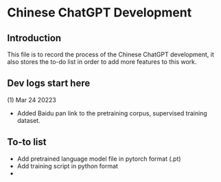 # Chinese ChatGPT Development

## Introduction
This file is to record the process of the Chinese ChatGPT development, it also stores the 
to-do list in order to add more features to this work.

## Dev logs start here

(1) Mar 24 20223

* Added Baidu pan link to the pretraining corpus, supervised training dataset.


## To-to list

* Add pretrained language model file in pytorch format (.pt)
* Add training script in python format
* 
